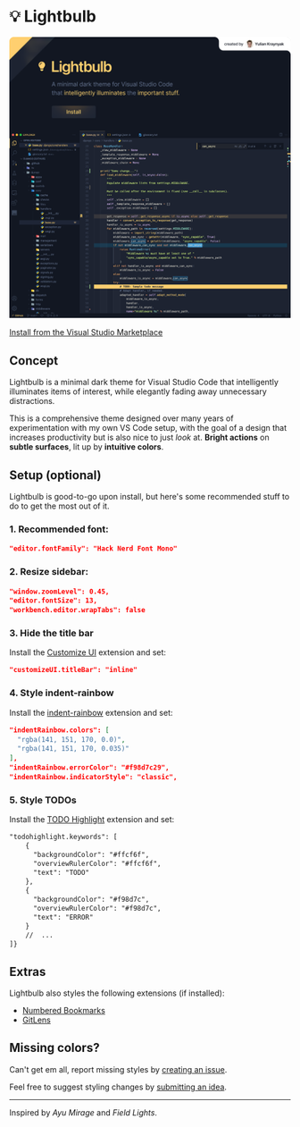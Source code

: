 # 💡 Lightbulb

<a href="https://marketplace.visualstudio.com/items?itemName=ykray.lightbulb">
    <img src="assets/showcase.png" width="1600px"/>
</a>

<br/>

[Install from the Visual Studio Marketplace](https://marketplace.visualstudio.com/items?itemName=ykray.lightbulb)

## Concept

Lightbulb is a minimal dark theme for Visual Studio Code that intelligently illuminates items of interest, while elegantly fading away unnecessary distractions.

This is a comprehensive theme designed over many years of experimentation with my own VS Code setup, with the goal of a design that increases productivity but is also nice to just _look_ at. **Bright actions** on **subtle surfaces**, lit up by **intuitive colors**.

## Setup (optional)

Lightbulb is good-to-go upon install, but here's some recommended stuff to do to get the most out of it.

### 1. Recommended font:

```json
"editor.fontFamily": "Hack Nerd Font Mono"
```

### 2. Resize sidebar:

```json
"window.zoomLevel": 0.45,
"editor.fontSize": 13,
"workbench.editor.wrapTabs": false
```

### 3. Hide the title bar

Install the [Customize UI](https://marketplace.visualstudio.com/items?itemName=iocave.customize-ui) extension and set:

```json
"customizeUI.titleBar": "inline"
```

### 4. Style indent-rainbow

Install the [indent-rainbow](https://marketplace.visualstudio.com/items?itemName=oderwat.indent-rainbow) extension and set:

```json
"indentRainbow.colors": [
  "rgba(141, 151, 170, 0.0)",
  "rgba(141, 151, 170, 0.035)"
],
"indentRainbow.errorColor": "#f98d7c29",
"indentRainbow.indicatorStyle": "classic",
```

### 5. Style TODOs

Install the [TODO Highlight](https://marketplace.visualstudio.com/items?itemName=wayou.vscode-todo-highlight) extension and set:

```jsonc
"todohighlight.keywords": [
    {
      "backgroundColor": "#ffcf6f",
      "overviewRulerColor": "#ffcf6f",
      "text": "TODO"
    },
    {
      "backgroundColor": "#f98d7c",
      "overviewRulerColor": "#f98d7c",
      "text": "ERROR"
    }
    //  ...
]}
```

## Extras

Lightbulb also styles the following extensions (if installed):

- [Numbered Bookmarks](https://marketplace.visualstudio.com/items?itemName=alefragnani.numbered-bookmarks)
- [GitLens](https://marketplace.visualstudio.com/items?itemName=eamodio.gitlens)

## Missing colors?

Can't get em all, report missing styles by [creating an issue](https://github.com/ykray/Lightbulb/issues).

Feel free to suggest styling changes by [submitting an idea](https://github.com/ykray/Lightbulb/discussions/categories/ideas).

---

Inspired by _Ayu Mirage_ and _Field Lights_.
